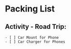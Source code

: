 # Packing List

  ## Activity - Road Trip:
    - [ ] Car Mount for Phone
    - [ ] Car Charger for Phones
